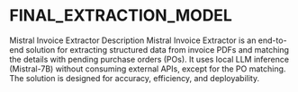 # FINAL_EXTRACTION_MODEL
Mistral Invoice Extractor
Description
Mistral Invoice Extractor is an end-to-end solution for extracting structured data from invoice PDFs and matching the details with pending purchase orders (POs). It uses local LLM inference (Mistral-7B) without consuming external APIs, except for the PO matching. The solution is designed for accuracy, efficiency, and deployability.


